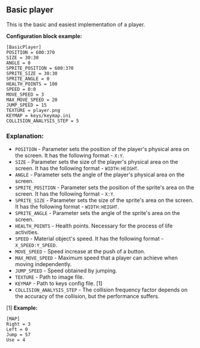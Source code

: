  ## Basic player

 This is the basic and easiest implementation of a player.

 **Configuration block example:**

    [BasicPlayer]
    POSITION = 600:370
    SIZE = 30:30
    ANGLE = 0
    SPRITE_POSITION = 600:370
    SPRITE_SIZE = 30:30
    SPRITE_ANGLE = 0
    HEALTH_POINTS = 100
    SPEED = 0:0
    MOVE_SPEED = 3
    MAX_MOVE_SPEED = 20
    JUMP_SPEED = 15
    TEXTURE = player.png
    KEYMAP = keys/keymap.ini
    COLLISION_ANALYSIS_STEP = 5

 ### Explanation:

 * `POSITION` - Parameter sets the position of the player's physical area on the screen. It has the following format - `X:Y`.
 * `SIZE` - Parameter sets the size of the player's physical area on the screen. It has the following format - `WIDTH:HEIGHT`.
 * `ANGLE` - Parameter sets the angle of the player's physical area on the screen. 
 * `SPRITE_POSITION` - Parameter sets the position of the sprite's area on the screen. It has the following format - `X:Y`.
 * `SPRITE_SIZE` - Parameter sets the size of the sprite's area on the screen. It has the following format - `WIDTH:HEIGHT`.
 * `SPRITE_ANGLE` - Parameter sets the angle of the sprite's area on the screen. 
 * `HEALTH_POINTS` - Health points. Necessary for the process of life activities.
 * `SPEED` - Material object's speed. It has the following format - `X_SPEED:Y_SPEED`.
 * `MOVE_SPEED` - Speed increase at the push of a button.
 * `MAX_MOVE_SPEED` - Maximum speed that a player can achieve when moving independently.
 * `JUMP_SPEED` - Speed obtained by jumping.
 * `TEXTURE` - Path to image file.
 * `KEYMAP` - Path to keys config file. [1]
 * `COLLISION_ANALYSIS_STEP` - The collision frequency factor depends on the accuracy of the collision, but the performance suffers.

 [1] **Example:**

    [MAP]
    Right = 3
    Left = 0
    Jump = 57
    Use = 4